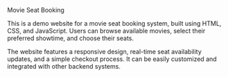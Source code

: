 Movie Seat Booking

This is a demo website for a movie seat booking system, built using HTML, CSS, and JavaScript. Users can browse available movies, select their preferred showtime, and choose their seats.

The website features a responsive design, real-time seat availability updates, and a simple checkout process. It can be easily customized and integrated with other backend systems.
